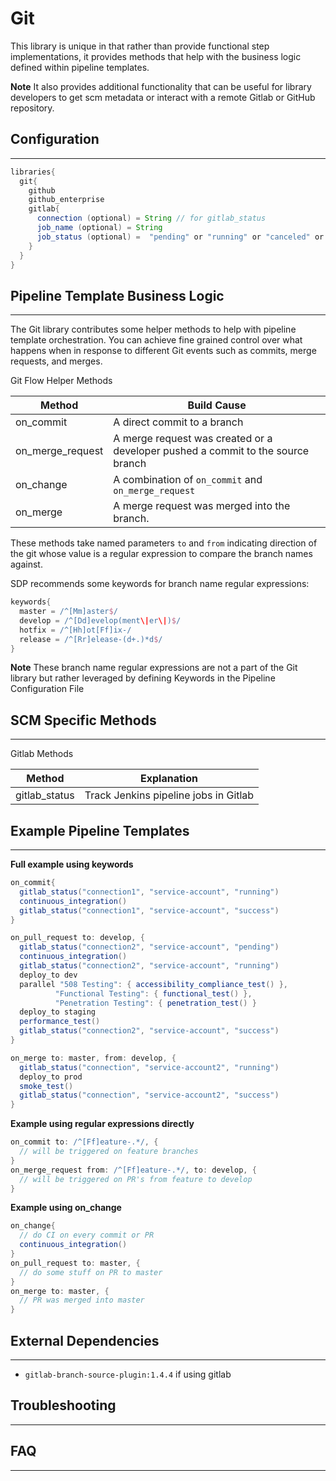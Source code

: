 # Git

This library is unique in that rather than provide functional step implementations, it provides methods that help with the business logic defined within pipeline templates.

**Note** It also provides additional functionality that can be useful for library developers to get scm metadata or interact with a remote Gitlab or GitHub repository.

## Configuration
---

```groovy
libraries{
  git{
    github
    github_enterprise
    gitlab{
      connection (optional) = String // for gitlab_status
      job_name (optional) = String
      job_status (optional) =  "pending" or "running" or "canceled" or "failed" or "success".
    }
  }
}
```

## Pipeline Template Business Logic
---

The Git library contributes some helper methods to help with pipeline template orchestration.  You can achieve fine grained control over what happens when in response to different Git events such as commits, merge requests, and merges.

Git Flow Helper Methods

| Method | Build Cause |
| ----------- | ----------- |
| on_commit | A direct commit to a branch |
| on_merge_request | A merge request was created or a developer pushed a commit to the source branch |
| on_change | A combination of `on_commit` and `on_merge_request` |
| on_merge | A merge request was merged into the branch. |

These methods take named parameters `to` and `from` indicating direction of the git whose value is a regular expression to compare the branch names against.

SDP recommends some keywords for branch name regular expressions:

```groovy
keywords{
  master = /^[Mm]aster$/
  develop = /^[Dd]evelop(ment\|er\|)$/
  hotfix = /^[Hh]ot[Ff]ix-/
  release = /^[Rr]elease-(d+.)*d$/
}
```

**Note** These branch name regular expressions are not a part of the Git library but rather leveraged by defining Keywords in the Pipeline Configuration File

## SCM Specific Methods
---

Gitlab Methods

| Method | Explanation |
| ----------- | ----------- |
| gitlab_status | Track Jenkins pipeline jobs in Gitlab |

## Example Pipeline Templates
---

**Full example using keywords**

```groovy
on_commit{
  gitlab_status("connection1", "service-account", "running")
  continuous_integration()
  gitlab_status("connection1", "service-account", "success")
}

on_pull_request to: develop, {
  gitlab_status("connection2", "service-account", "pending")
  continuous_integration()
  gitlab_status("connection2", "service-account", "running")
  deploy_to dev
  parallel "508 Testing": { accessibility_compliance_test() },
          "Functional Testing": { functional_test() },
          "Penetration Testing": { penetration_test() }
  deploy_to staging
  performance_test()
  gitlab_status("connection2", "service-account", "success")
}

on_merge to: master, from: develop, {
  gitlab_status("connection", "service-account2", "running")
  deploy_to prod
  smoke_test()
  gitlab_status("connection", "service-account2", "success")
}
```

**Example using regular expressions directly**

```groovy
on_commit to: /^[Ff]eature-.*/, {
  // will be triggered on feature branches
}
on_merge_request from: /^[Ff]eature-.*/, to: develop, {
  // will be triggered on PR's from feature to develop
}
```

**Example using on_change**

```groovy
on_change{
  // do CI on every commit or PR
  continuous_integration()
}
on_pull_request to: master, {
  // do some stuff on PR to master
}
on_merge to: master, {
  // PR was merged into master
}
```

## External Dependencies
---

* `gitlab-branch-source-plugin:1.4.4` if using gitlab

## Troubleshooting
---

## FAQ
---
